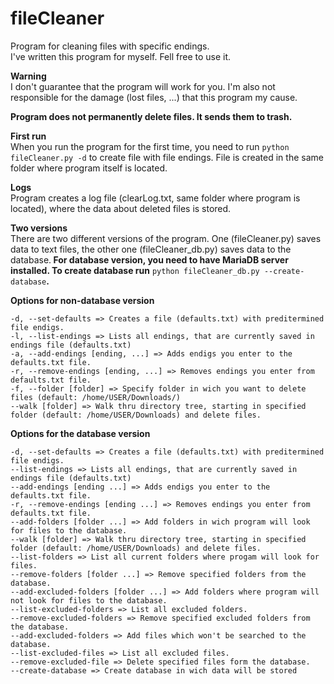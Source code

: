 # fileCleaner
Program for cleaning files with specific endings.<br>
I've written this program for myself. Fell free to use it. <br>

<b>Warning</b><br>
I don't guarantee that the program will work for you. I'm also not responsible for the damage (lost files, ...) that this program my cause.

<b>Program does not permanently delete files. It sends them to trash.</b>

<b>First run</b><br>
  When you run the program for the first time, you need to run `python fileCleaner.py -d` to create file with file endings. File is created in the same folder where program itself is located.
  
<b>Logs</b><br>
Program creates a log file (clearLog.txt, same folder where program is located), where the data about deleted files is stored.
  
  <b>Two versions</b><br>
  There are two different versions of the program. One (fileCleaner.py) saves data to text files, the other one (fileCleaner_db.py) saves data to the database.<b> For database version, you need to have MariaDB server installed. To create database run</b> `python fileCleaner_db.py --create-database`<b>.</b>
 
<b>Options for non-database version</b>

`-d, --set-defaults => Creates a file (defaults.txt) with preditermined file endigs.`<br>
`-l, --list-endings => Lists all endings, that are currently saved in endings file (defaults.txt)`<br>
`-a, --add-endings [ending, ...] => Adds endigs you enter to the defaults.txt file.`<br> 
`-r, --remove-endings [ending, ...] => Removes endings you enter from defaults.txt file.`<br>
`-f, --folder [folder] => Specify folder in wich you want to delete files (default: /home/USER/Downloads/)`<br>
`--walk [folder] => Walk thru directory tree, starting in specified folder (default: /home/USER/Downloads) and delete files.`

<b>Options for the database version</b>

`-d, --set-defaults => Creates a file (defaults.txt) with preditermined file endigs.`<br>
`--list-endings => Lists all endings, that are currently saved in endings file (defaults.txt)`<br>
`--add-endings [ending ...] => Adds endigs you enter to the defaults.txt file.`<br> 
`-r, --remove-endings [ending ...] => Removes endings you enter from defaults.txt file.`<br>
`--add-folders [folder ...] => Add folders in wich program will look for files to the database.`<br>
`--walk [folder] => Walk thru directory tree, starting in specified folder (default: /home/USER/Downloads) and delete files.`<br>
`--list-folders => List all current folders where progam will look for files.`<br>
`--remove-folders [folder ...] => Remove specified folders from the database.`<br>
`--add-excluded-folders [folder ...] => Add folders where program will not look for files to the database.`<br>
`--list-excluded-folders => List all excluded folders.`<br>
`--remove-excluded-folders => Remove specified excluded folders from the database.`<br>
`--add-excluded-folders => Add files which won't be searched to the database.`<br>
`--list-excluded-files => List all excluded files.`<br>
`--remove-excluded-file => Delete specified files form the database.`<br>
`--create-database => Create database in wich data will be stored`<br>
